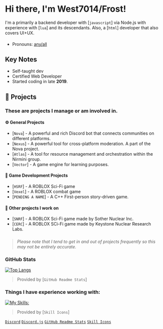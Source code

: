 # Hi there, I'm West7014/Frost!

I'm a primarily a backend developer with [`javascript`] via Node.js with experience with [`lua`] and its descendants. Also, a [`html`] developer that also covers UI+UX.
#### 
- Pronouns: [any/all](https://en.pronouns.page/@west7014)

## Key Notes

- Self-taught dev
- Certified Web Developer
- Started coding in late **2019**.

## 📃 Projects
### These are projects I manage or am involved in.
#### ⚙️ General Projects
- [`Nova`] - A powerful and rich Discord bot that connects communities on different platforms.
- [`Nexus`] - A powerful tool for cross-platform moderation. A part of the Nova project.
- [`Atlas`] - A tool for resource management and orchestration within the Nirmini group.
- [`Vector`] - A game engine for learning purposes.
#### 🚶 Game Development Projects
- [`HSRF`] - A ROBLOX Sci-Fi game
- [`Vexel`] - A ROBLOX combat game
- [`PENDING A NAME`] - A C++ First-person story-driven game.
#### 💬 Other projects I work on
- [`SNRF`] - A ROBLOX Sci-Fi game made by Sother Nuclear Inc.
- [`CERC`] - A ROBLOX SCi-Fi game made by Keystone Nuclear Research Labs.

##### 
> *Please note that I tend to get in and out of projects frequently so this may not be entirely accurate.*

### GitHub Stats
[![Top Langs](https://github-readme-stats.vercel.app/api/top-langs/?username=thatWest7014&layout=donut)](https://github.com/anuraghazra/github-readme-stats)

> Provided by [`GitHub Readme Stats`]

### Things I have experience working with:
[![My Skills:](https://skillicons.dev/icons?i=js,html,css,azure,bash,bitbucket,blender,c,cpp,codepen,discord,bots,discordjs,docker,dotnet,electron,express,firebase,gcp,git,github,gitlab,ai,lua,md,mysql,nodejs,ps,php,pr,react,regex,unity,ts,unreal,vscode,windows)](https://skillicons.dev)

> Provided by [`Skill Icons`]

[`Discord`](https://discord.com/)
[`Discord.js`](https://discord.js.org/)
[`GitHub Readme Stats`](https://github.com/anuraghazra/github-readme-stats)
[`Skill Icons`](https://skillicons.dev)

